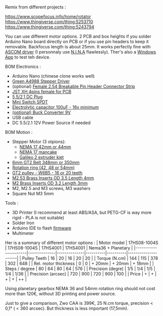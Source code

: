 Remix from different projects :

https://www.scopefocus.info/home/rotator
<br>
https://www.thingiverse.com/thing:5253710
<br>
https://www.thingiverse.com/thing:5243794
<br>

You can use different motor options. 2 PCB and box heights if you solder Arduino Nano board directly on PCB or if you use pin headers to keep it removable.
Backfocus length is about 25mm.
It works perfectly fine with [ASCOM driver](https://drive.google.com/file/d/1Zqj4HnF0sWtz7hacBCAIt85_bKwMDyPM/view?usp=drive_web) (I personnaly use [N.I.N.A](https://nighttime-imaging.eu/) flawlessly).
Ther's also a [Windows App](https://drive.google.com/file/d/1RpfXV0fqB5MPrnLDqRJleW-3eae0BWBA/view?usp=drive_web) to test teh device.

BOM Electronics :
- Arduino Nano (chinese clone works well)
- [Green A4988 Stepper Driver](https://fr.aliexpress.com/item/1005006096236486.html?spm=a2g0o.productlist.main.8.791e3ee0x2Wejk&aem_p4p_detail=202506010202186818268424725510002111803&algo_pvid=7a1784a4-9744-448c-bee4-7cddd74eeb53&algo_exp_id=7a1784a4-9744-448c-bee4-7cddd74eeb53-7&pdp_ext_f=%7B%22order%22%3A%2276%22%2C%22eval%22%3A%221%22%7D&pdp_npi=4%40dis%21EUR%211.37%211.37%21%21%2110.91%2110.91%21%402103867617487685385324645e6d48%2112000035721699088%21sea%21FR%213635870101%21X&curPageLogUid=JKusflGrCwJZ&utparam-url=scene%3Asearch%7Cquery_from%3A&search_p4p_id=202506010202186818268424725510002111803_2)
- (optional) [Female 2.54 Breakable Pin Header Connector Strip](https://fr.aliexpress.com/item/32993182990.html?spm=a2g0o.order_list.order_list_main.99.381f5e5bU6l48Z&gatewayAdapt=glo2fra)
- [JST XH 4pins female for PCB](https://fr.aliexpress.com/item/1005003422202370.html?spm=a2g0o.productlist.main.4.733c123e123eIp&aem_p4p_detail=202506010201514339813061075800002537197&algo_pvid=ce47df3f-900f-4b5d-bcdf-438aafe58a9d&algo_exp_id=ce47df3f-900f-4b5d-bcdf-438aafe58a9d-3&pdp_ext_f=%7B%22order%22%3A%222127%22%2C%22eval%22%3A%221%22%7D&pdp_npi=4%40dis%21EUR%211.30%211.23%21%21%211.44%211.36%21%40211b618e17487685111562397e07c5%2112000027276250001%21sea%21FR%213635870101%21X&curPageLogUid=zPfz1wz6K1ms&utparam-url=scene%3Asearch%7Cquery_from%3A&search_p4p_id=202506010201514339813061075800002537197_1)
- [5,5/2,1 DC Plug](https://fr.aliexpress.com/item/32872192541.html?spm=a2g0o.order_list.order_list_main.326.10785e5bllgH6n&gatewayAdapt=glo2fra)
- [Mini Switch SPDT](https://fr.aliexpress.com/item/4000042632226.html?spm=a2g0o.order_list.order_list_main.58.10785e5bllgH6n&gatewayAdapt=glo2fra)
- [Electrolytic capacitor 100uF - 16v minimum](https://fr.aliexpress.com/item/1005005558643765.html?spm=a2g0o.productlist.main.4.7733650dndkFgK&aem_p4p_detail=2025060305001214367913890144880005565257&algo_pvid=be663ffa-9815-4268-9c28-af99f5bdd686&algo_exp_id=be663ffa-9815-4268-9c28-af99f5bdd686-3&pdp_ext_f=%7B%22order%22%3A%22684%22%2C%22eval%22%3A%221%22%7D&pdp_npi=4%40dis%21EUR%211.28%211.28%21%21%211.43%211.43%21%40211b628117489520127128549e19eb%2112000033538166697%21sea%21FR%213635870101%21X&curPageLogUid=BbOlFtO9EoH9&utparam-url=scene%3Asearch%7Cquery_from%3A&search_p4p_id=2025060305001214367913890144880005565257_1)
- [(optional) Buck Converter 9V](https://fr.aliexpress.com/item/1005007342634171.html?spm=a2g0o.order_list.order_list_main.106.20895e5bOiKojo&gatewayAdapt=glo2fra)
- USB cable
- DC 5.5/2.1 12V Power Source if needed

BOM Motion :
- Stepper Motor (3 otpions):
    - [NEMA 17 42mm or 44mm](https://fr.aliexpress.com/item/1005001303445983.html?spm=a2g0o.productlist.main.4.20d427b31qxGxm&aem_p4p_detail=202506030448011352536900570520003778984&algo_pvid=9c4a57d1-3508-4f53-8bb7-7d7ab55c7ab2&algo_exp_id=9c4a57d1-3508-4f53-8bb7-7d7ab55c7ab2-3&pdp_ext_f=%7B%22order%22%3A%22123%22%2C%22eval%22%3A%221%22%7D&pdp_npi=4%40dis%21EUR%2111.79%2111.79%21%21%2113.16%2113.15%21%402103835c17489512811927965e2491%2112000015638300802%21sea%21FR%213635870101%21X&curPageLogUid=UG3BMvaVRvPK&utparam-url=scene%3Asearch%7Cquery_from%3A&search_p4p_id=202506030448011352536900570520003778984_1)
    - [NEMA 17 mancake](https://fr.aliexpress.com/item/1005005742670433.html?spm=a2g0o.order_list.order_list_main.22.20895e5bfEFmwY&gatewayAdapt=glo2fra)
    - [Galileo 2 extruder kiet](https://fr.aliexpress.com/item/1005007811125592.html?spm=a2g0o.order_list.order_list_main.5.7efb5e5bMKatdZ&gatewayAdapt=glo2fra)
- [6mm GT2 Belt 348mm or 350mm](https://fr.aliexpress.com/item/1005003420210494.html?spm=a2g0o.order_list.order_list_main.93.20895e5bfEFmwY&gatewayAdapt=glo2fra)
- [Rotation ring (42, 48 or 54mm)](https://fr.aliexpress.com/item/33018620597.html?spm=a2g0o.order_list.order_list_main.148.20895e5bfEFmwY&gatewayAdapt=glo2fra)
- [GT2 pulley - W6B5 - 16 or 20 teeth](https://fr.aliexpress.com/item/1005001933418605.html?spm=a2g0o.order_list.order_list_main.36.20895e5bOiKojo&gatewayAdapt=glo2fra)
- [M2.53 Brass Inserts OD 3.5 Length 4mm](https://fr.aliexpress.com/item/1005004535859664.html?spm=a2g0o.order_list.order_list_main.67.20895e5bOiKojo&gatewayAdapt=glo2fra)
- [M2 Brass Inserts OD 3.2 Length 3mm](https://fr.aliexpress.com/item/1005003582355741.html?spm=a2g0o.order_list.order_list_main.72.20895e5bOiKojo&gatewayAdapt=glo2fra)
- M2, M2.5 and M3 screws, M3 washers
- Square Nut M3 5mm

Tools :
- 3D Printer (I recommend at least ABS/ASA, but PETG-CF is way more rigid - PLA is not suitable)
- Solder Iron
- Arduino IDE to flash [firmware](https://github.com/m0k2001/astrofieldrotator/tree/main/Arduino/ArduinoRotatorFirmware_ver1008_switch)
- Multimeter

Her is a summary of different motor options :
| Motor model          | 17HS08-1004S | 17HS08-1004S | 17HS4001 | 17HS4001 | Nema36 + Planetary  |
|----------------------|--------------|--------------|----------|----------|---------------------|
| Pulley Teeth         | 16           | 20           | 16       | 20       | 20                  |
| Torque (N.cm)        | 144          | 115          | 378      | 302      | 648                 |
| Rel. motor thickness | 0            | 0            | + 20mm   | + 20mm   | + 18mm              |
| Steps / degree       | 80           | 64           | 80       | 64       | 576                 |
| Precision (degre)    | 1/5          | 1/4          | 1/5      | 1/4      | 1/36                |
| Precision (arcsec)   | 720          | 900          | 720      | 900      | 100                 |
| Price                | +            | +            | +        | +        | ++                  |

Using planetary gearbox NEMA 36 and 54mm rotation ring should not cost more than 120€, without 3D printing and power source.

Just to give a comparison, Zwo CAA is 399€, 25 N.cm torque, precision < 0,1° ( < 360 arcsec). But thickness is less important (17,5mm).
